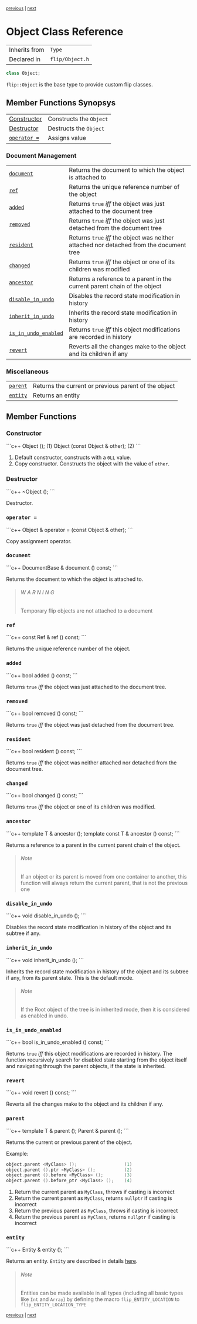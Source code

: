 <p><sup><a href="Mold.md">previous</a> | <a href="ObjectRef.md">next</a></sup></p>

<h1>Object Class Reference</h1>

<table><tr><td>Inherits from</td><td><code>Type</code></td></tr>
<tr><td>Declared in</td><td><code>flip/Object.h</code></td></tr>
</table>

```c++
class Object;
```

<p><code>flip::Object</code> is the base type to provide custom flip classes.</p>

<h2>Member Functions Synopsys</h2>

<table><tr><td><a href="#member-function-constructor">Constructor</a></td><td>Constructs the <code>Object</code></td></tr>
<tr><td><a href="#member-function-destructor">Destructor</a></td><td>Destructs the <code>Object</code></td></tr>
<tr><td><code><a href="#member-function-operator %3D">operator =</a></code></td><td>Assigns value</td></tr>
</table>

<h3>Document Management</h3>

<table><tr><td><code><a href="#member-function-document">document</a></code></td><td>Returns the document to which the object is attached to</td></tr>
<tr><td><code><a href="#member-function-ref">ref</a></code></td><td>Returns the unique reference number of the object</td></tr>
<tr><td><code><a href="#member-function-added">added</a></code></td><td>Returns <code>true</code> <em>iff</em> the object was just attached to the document tree</td></tr>
<tr><td><code><a href="#member-function-removed">removed</a></code></td><td>Returns <code>true</code> <em>iff</em> the object was just detached from the document tree</td></tr>
<tr><td><code><a href="#member-function-resident">resident</a></code></td><td>Returns <code>true</code> <em>iff</em> the object was neither attached nor detached from the document tree</td></tr>
<tr><td><code><a href="#member-function-changed">changed</a></code></td><td>Returns <code>true</code> <em>iff</em> the object or one of its children was modified</td></tr>
<tr><td><code><a href="#member-function-ancestor">ancestor</a></code></td><td>Returns a reference to a parent in the current parent chain of the object</td></tr>
<tr><td><code><a href="#member-function-disable_in_undo">disable_in_undo</a></code></td><td>Disables the record state modification in history</td></tr>
<tr><td><code><a href="#member-function-inherit_in_undo">inherit_in_undo</a></code></td><td>Inherits the record state modification in history</td></tr>
<tr><td><code><a href="#member-function-is_in_undo_enabled">is_in_undo_enabled</a></code></td><td>Returns <code>true</code> <em>iff</em> this object modifications are recorded in history</td></tr>
<tr><td><code><a href="#member-function-revert">revert</a></code></td><td>Reverts all the changes make to the object and its children if any</td></tr>
</table>

<h3>Miscellaneous</h3>

<table><tr><td><code><a href="#member-function-parent">parent</a></code></td><td>Returns the current or previous parent of the object</td></tr>
<tr><td><code><a href="#member-function-entity">entity</a></code></td><td>Returns an entity</td></tr>
</table>

<h2>Member Functions</h2>

<h3 id="member-function-constructor">Constructor</h3>
```c++
Object ();                    (1)
Object (const Object & other);   (2)
```

<ol>
<li>Default constructor, constructs with a <code>0LL</code> value.</li>
<li>Copy constructor. Constructs the object with the value of <code>other</code>.</li>
</ol>

<h3 id="member-function-destructor">Destructor</h3>
```c++
~Object ();
```

<p>Destructor.</p>

<h3 id="member-function-operator %3D"><code>operator =</code></h3>
```c++
Object & operator = (const Object & other);
```

<p>Copy assignment operator.</p>

<h3 id="member-function-document"><code>document</code></h3>
```c++
DocumentBase & document () const;
```

<p>Returns the document to which the object is attached to.</p>

<blockquote><h6>W A R N I N G</h6> Temporary flip objects are not attached to a document</blockquote>

<h3 id="member-function-ref"><code>ref</code></h3>
```c++
const Ref & ref () const;
```

<p>Returns the unique reference number of the object.</p>

<h3 id="member-function-added"><code>added</code></h3>
```c++
bool  added () const;
```

<p>Returns <code>true</code> <em>iff</em> the object was just attached to the document tree.</p>

<h3 id="member-function-removed"><code>removed</code></h3>
```c++
bool  removed () const;
```

<p>Returns <code>true</code> <em>iff</em> the object was just detached from the document tree.</p>

<h3 id="member-function-resident"><code>resident</code></h3>
```c++
bool  resident () const;
```

<p>Returns <code>true</code> <em>iff</em> the object was neither attached nor detached from the document tree.</p>

<h3 id="member-function-changed"><code>changed</code></h3>
```c++
bool  changed () const;
```

<p>Returns <code>true</code> <em>iff</em> the object or one of its children was modified.</p>

<h3 id="member-function-ancestor"><code>ancestor</code></h3>
```c++
template <class T>   T &   ancestor ();
template <class T>   const T &   ancestor () const;
```

<p>Returns a reference to a parent in the current parent chain of the object.</p>

<blockquote><h6>Note</h6> If an object or its parent is moved from one container to another, this function will always return the current parent, that is not the previous one</blockquote>

<h3 id="member-function-disable_in_undo"><code>disable_in_undo</code></h3>
```c++
void   disable_in_undo ();
```

<p>Disables the record state modification in history of the object and its subtree if any.</p>

<h3 id="member-function-inherit_in_undo"><code>inherit_in_undo</code></h3>
```c++
void   inherit_in_undo ();
```

<p>Inherits the record state modification in history of the object and its subtree if any, from its parent state. This is the default mode.</p>

<blockquote><h6>Note</h6> If the Root object of the tree is in inherited mode, then it is considered as enabled in undo.</blockquote>

<h3 id="member-function-is_in_undo_enabled"><code>is_in_undo_enabled</code></h3>
```c++
bool  is_in_undo_enabled () const;
```

<p>Returns <code>true</code> <em>iff</em> this object modifications are recorded in history. The function recursively search for disabled state starting from the object itself and navigating through the parent objects, if the state is inherited.</p>

<h3 id="member-function-revert"><code>revert</code></h3>
```c++
void  revert () const;
```

<p>Reverts all the changes make to the object and its children if any.</p>

<h3 id="member-function-parent"><code>parent</code></h3>
```c++
template <class T>   T &   parent ();
Parent & parent ();
```

<p>Returns the current or previous parent of the object.</p>

<p>Example:</p>

```c++
object.parent <MyClass> ();                  (1)
object.parent ().ptr <MyClass> ();           (2)
object.parent ().before <MyClass> ();        (3)
object.parent ().before_ptr <MyClass> ();    (4)
```

<ol>
<li>Return the current parent as <code>MyClass</code>, throws if casting is incorrect</li>
<li>Return the current parent as <code>MyClass</code>, returns <code>nullptr</code> if casting is incorrect</li>
<li>Return the previous parent as <code>MyClass</code>, throws if casting is incorrect</li>
<li>Return the previous parent as <code>MyClass</code>, returns <code>nullptr</code> if casting is incorrect</li>
</ol>

<h3 id="member-function-entity"><code>entity</code></h3>
```c++
Entity & entity ();
```

<p>Returns an entity. <code>Entity</code> are described in details <a href="../reference/Entity.md">here</a>.</p>

<blockquote><h6>Note</h6> Entities can be made available in all types (including all basic types like <code>Int</code>    and <code>Array</code>) by defining the macro <code>flip_ENTITY_LOCATION</code>    to <code>flip_ENTITY_LOCATION_TYPE</code></blockquote>

<p><sup><a href="Mold.md">previous</a> | <a href="ObjectRef.md">next</a></sup></p>

